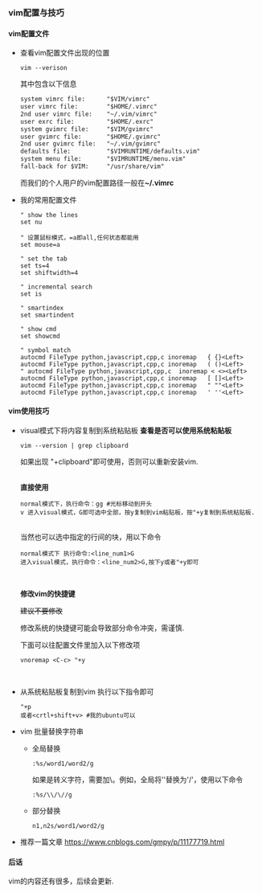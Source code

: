 ### vim配置与技巧

#### vim配置文件

- 查看vim配置文件出现的位置
    ```shell
    vim --verison
    ```
    其中包含以下信息
    ```txt
    system vimrc file:      "$VIM/vimrc"
    user vimrc file:        "$HOME/.vimrc"
    2nd user vimrc file:    "~/.vim/vimrc"
    user exrc file:         "$HOME/.exrc"
    system gvimrc file:     "$VIM/gvimrc"
    user gvimrc file:       "$HOME/.gvimrc"
    2nd user gvimrc file:   "~/.vim/gvimrc"
    defaults file:          "$VIMRUNTIME/defaults.vim"
    system menu file:       "$VIMRUNTIME/menu.vim"
    fall-back for $VIM:     "/usr/share/vim"
    ```
    而我们的个人用户的vim配置路径一般在<strong>~/.vimrc</strong>
    <br>

- 我的常用配置文件
    ```vim
    " show the lines
    set nu

    " 设置鼠标模式，=a即all,任何状态都能用
    set mouse=a

    " set the tab
    set ts=4
    set shiftwidth=4

    " incremental search
    set is

    " smartindex
    set smartindent

    " show cmd
    set showcmd

    " symbol match
    autocmd FileType python,javascript,cpp,c inoremap   { {}<Left>
    autocmd FileType python,javascript,cpp,c inoremap   ( ()<Left>
    " autocmd FileType python,javascript,cpp,c  inoremap < <><Left>
    autocmd FileType python,javascript,cpp,c inoremap   [ []<Left>
    autocmd FileType python,javascript,cpp,c inoremap   " ""<Left>
    autocmd FileType python,javascript,cpp,c inoremap   ' ''<Left>
    ```

#### vim使用技巧

- visual模式下将内容复制到系统粘贴板
  **查看是否可以使用系统粘贴板**
    ```shell
    vim --version | grep clipboard
    ```
    如果出现 "+clipboard"即可使用，否则可以重新安装vim.<br>
    <br>

    **直接使用**
    ```shell
    normal模式下，执行命令：gg #光标移动到开头
    v 进入visual模式，G即可选中全部，按y复制到vim粘贴板，按"+y复制到系统粘贴板.
    ```

    <br>
    当然也可以选中指定的行间的块，用以下命令

    ```shell
    normal模式下 执行命令:<line_num1>G
    进入visual模式，执行命令：<line_num2>G,按下y或者"+y即可
    ```

    <br>

    **修改vim的快捷键**

    ~~建议不要修改~~

    修改系统的快捷键可能会导致部分命令冲突，需谨慎.

    下面可以往配置文件里加入以下修改项

    ```vim
    vnoremap <C-c> "+y
    ```

    <br>

- 从系统粘贴板复制到vim
    执行以下指令即可

    ```shell
    "+p
    或者<crtl+shift+v> #我的ubuntu可以
    ```

- vim 批量替换字符串
  - 全局替换
    ```vim
    :%s/word1/word2/g
    ```
    如果是转义字符，需要加\。例如，全局将'\'替换为'/'，使用以下命令
    ```vim
    :%s/\\/\//g
    ```
  - 部分替换
    ```vim
    n1,n2s/word1/word2/g
    ```

- 推荐一篇文章
    https://www.cnblogs.com/gmpy/p/11177719.html

#### 后话

vim的内容还有很多，后续会更新.



    
